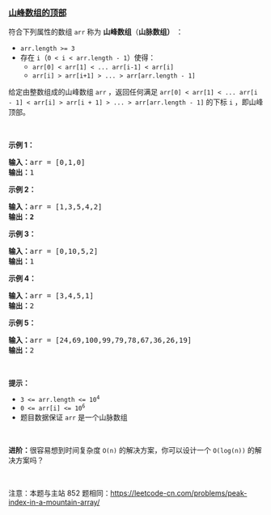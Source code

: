 ### [山峰数组的顶部](https://leetcode-cn.com/problems/B1IidL)

<p>符合下列属性的数组 <code>arr</code> 称为 <strong>山峰数组</strong>（<strong>山脉数组）</strong> ：</p>

<ul>
	<li><code>arr.length &gt;= 3</code></li>
	<li>存在 <code>i</code>（<code>0 &lt; i&nbsp;&lt; arr.length - 1</code>）使得：
	<ul>
		<li><code>arr[0] &lt; arr[1] &lt; ... arr[i-1] &lt; arr[i] </code></li>
		<li><code>arr[i] &gt; arr[i+1] &gt; ... &gt; arr[arr.length - 1]</code></li>
	</ul>
	</li>
</ul>

<p>给定由整数组成的山峰数组 <code>arr</code> ，返回任何满足 <code>arr[0] &lt; arr[1] &lt; ... arr[i - 1] &lt; arr[i] &gt; arr[i + 1] &gt; ... &gt; arr[arr.length - 1]</code> 的下标 <code>i</code>&nbsp;，即山峰顶部。</p>

<p>&nbsp;</p>

<p><strong>示例 1：</strong></p>

<pre>
<strong>输入：</strong>arr = [0,1,0]
<strong>输出：</strong>1
</pre>

<p><strong>示例 2：</strong></p>

<pre>
<strong>输入：</strong>arr = [1,3,5,4,2]
<strong>输出：2</strong>
</pre>

<p><strong>示例 3：</strong></p>

<pre>
<strong>输入：</strong>arr = [0,10,5,2]
<strong>输出：</strong>1
</pre>

<p><strong>示例 4：</strong></p>

<pre>
<strong>输入：</strong>arr = [3,4,5,1]
<strong>输出：</strong>2
</pre>

<p><strong>示例 5：</strong></p>

<pre>
<strong>输入：</strong>arr = [24,69,100,99,79,78,67,36,26,19]
<strong>输出：</strong>2
</pre>

<p>&nbsp;</p>

<p><strong>提示：</strong></p>

<ul>
	<li><code>3 &lt;= arr.length &lt;= 10<sup>4</sup></code></li>
	<li><code>0 &lt;= arr[i] &lt;= 10<sup>6</sup></code></li>
	<li>题目数据保证 <code>arr</code> 是一个山脉数组</li>
</ul>

<p>&nbsp;</p>

<p><strong>进阶：</strong>很容易想到时间复杂度 <code>O(n)</code> 的解决方案，你可以设计一个 <code>O(log(n))</code> 的解决方案吗？</p>

<p>&nbsp;</p>

<p><meta charset="UTF-8" />注意：本题与主站 852&nbsp;题相同：<a href="https://leetcode-cn.com/problems/peak-index-in-a-mountain-array/">https://leetcode-cn.com/problems/peak-index-in-a-mountain-array/</a></p>
